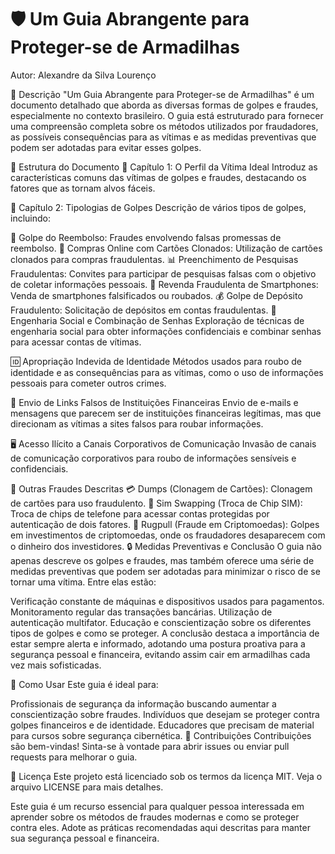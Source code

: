 # 🛡️ Um Guia Abrangente para Proteger-se de Armadilhas
Autor: Alexandre da Silva Lourenço

📘 Descrição
"Um Guia Abrangente para Proteger-se de Armadilhas" é um documento detalhado que aborda as diversas formas de golpes e fraudes, especialmente no contexto brasileiro. O guia está estruturado para fornecer uma compreensão completa sobre os métodos utilizados por fraudadores, as possíveis consequências para as vítimas e as medidas preventivas que podem ser adotadas para evitar esses golpes.

📑 Estrutura do Documento
📌 Capítulo 1: O Perfil da Vítima Ideal
Introduz as características comuns das vítimas de golpes e fraudes, destacando os fatores que as tornam alvos fáceis.

📌 Capítulo 2: Tipologias de Golpes
Descrição de vários tipos de golpes, incluindo:

💸 Golpe do Reembolso: Fraudes envolvendo falsas promessas de reembolso.
🛒 Compras Online com Cartões Clonados: Utilização de cartões clonados para compras fraudulentas.
📊 Preenchimento de Pesquisas Fraudulentas: Convites para participar de pesquisas falsas com o objetivo de coletar informações pessoais.
📱 Revenda Fraudulenta de Smartphones: Venda de smartphones falsificados ou roubados.
💰 Golpe de Depósito Fraudulento: Solicitação de depósitos em contas fraudulentas.
🔐 Engenharia Social e Combinação de Senhas
Exploração de técnicas de engenharia social para obter informações confidenciais e combinar senhas para acessar contas de vítimas.

🆔 Apropriação Indevida de Identidade
Métodos usados para roubo de identidade e as consequências para as vítimas, como o uso de informações pessoais para cometer outros crimes.

📧 Envio de Links Falsos de Instituições Financeiras
Envio de e-mails e mensagens que parecem ser de instituições financeiras legítimas, mas que direcionam as vítimas a sites falsos para roubar informações.

🖥️ Acesso Ilícito a Canais Corporativos de Comunicação
Invasão de canais de comunicação corporativos para roubo de informações sensíveis e confidenciais.

🚨 Outras Fraudes Descritas
💳 Dumps (Clonagem de Cartões): Clonagem de cartões para uso fraudulento.
📲 Sim Swapping (Troca de Chip SIM): Troca de chips de telefone para acessar contas protegidas por autenticação de dois fatores.
💼 Rugpull (Fraude em Criptomoedas): Golpes em investimentos de criptomoedas, onde os fraudadores desaparecem com o dinheiro dos investidores.
🔒 Medidas Preventivas e Conclusão
O guia não apenas descreve os golpes e fraudes, mas também oferece uma série de medidas preventivas que podem ser adotadas para minimizar o risco de se tornar uma vítima. Entre elas estão:

Verificação constante de máquinas e dispositivos usados para pagamentos.
Monitoramento regular das transações bancárias.
Utilização de autenticação multifator.
Educação e conscientização sobre os diferentes tipos de golpes e como se proteger.
A conclusão destaca a importância de estar sempre alerta e informado, adotando uma postura proativa para a segurança pessoal e financeira, evitando assim cair em armadilhas cada vez mais sofisticadas.

📂 Como Usar
Este guia é ideal para:

Profissionais de segurança da informação buscando aumentar a conscientização sobre fraudes.
Indivíduos que desejam se proteger contra golpes financeiros e de identidade.
Educadores que precisam de material para cursos sobre segurança cibernética.
🤝 Contribuições
Contribuições são bem-vindas! Sinta-se à vontade para abrir issues ou enviar pull requests para melhorar o guia.

📜 Licença
Este projeto está licenciado sob os termos da licença MIT. Veja o arquivo LICENSE para mais detalhes.

Este guia é um recurso essencial para qualquer pessoa interessada em aprender sobre os métodos de fraudes modernas e como se proteger contra eles. Adote as práticas recomendadas aqui descritas para manter sua segurança pessoal e financeira.
